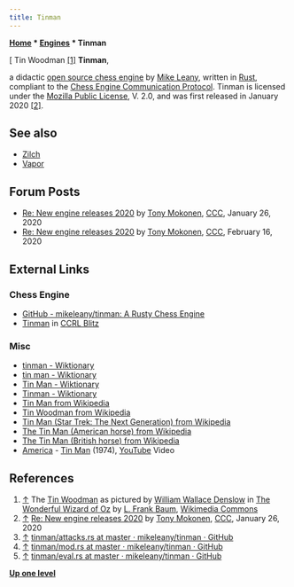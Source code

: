 ```yaml
---
title: Tinman
---
```

**[Home](Home "Home") \* [Engines](Engines "Engines") \* Tinman**



[ Tin Woodman <a id="cite-note-1" href="#cite-ref-1">[1]</a>
**Tinman**,  

a didactic [open source chess engine](Category:Open_Source "Category:Open Source") by [Mike Leany](Mike_Leany "Mike Leany"), written in [Rust](Rust "Rust"), compliant to the [Chess Engine Communication Protocol](Chess_Engine_Communication_Protocol "Chess Engine Communication Protocol"). Tinman is licensed under the [Mozilla Public License](https://en.wikipedia.org/wiki/Mozilla_Public_License), V. 2.0, and was first released in January 2020 <a id="cite-note-2" href="#cite-ref-2">[2]</a>.



## See also


* [Zilch](Zilch "Zilch")
* [Vapor](Vapor "Vapor")


## Forum Posts


* [Re: New engine releases 2020](http://www.talkchess.com/forum3/viewtopic.php?f=2&t=72613&start=53) by [Tony Mokonen](index.php?title=Tony_Mokonen&action=edit&redlink=1 "Tony Mokonen (page does not exist)"), [CCC](CCC "CCC"), January 26, 2020
* [Re: New engine releases 2020](http://www.talkchess.com/forum3/viewtopic.php?f=2&t=72613&start=75) by [Tony Mokonen](index.php?title=Tony_Mokonen&action=edit&redlink=1 "Tony Mokonen (page does not exist)"), [CCC](CCC "CCC"), February 16, 2020


## External Links


### Chess Engine


* [GitHub - mikeleany/tinman: A Rusty Chess Engine](https://github.com/mikeleany/tinman)
* [Tinman](https://www.computerchess.org.uk/ccrl/404/cgi/compare_engines.cgi?family=Tinman&print=Rating+list&print=Results+table&print=LOS+table&print=Ponder+hit+table&print=Eval+difference+table&print=Comopp+gamenum+table&print=Overlap+table&print=Score+with+common+opponents) in [CCRL Blitz](CCRL "CCRL")


### Misc


* [tinman - Wiktionary](https://en.wiktionary.org/wiki/tinman)
* [tin man - Wiktionary](https://en.wiktionary.org/wiki/tin_man)
* [Tin Man - Wiktionary](https://en.wiktionary.org/wiki/Tin_Man)
* [Tinman - Wiktionary](https://en.wiktionary.org/wiki/Tinman)
* [Tin Man from Wikipedia](https://en.wikipedia.org/wiki/Tin_Man)
* [Tin Woodman from Wikipedia](https://en.wikipedia.org/wiki/Tin_Woodman)
* [Tin Man (Star Trek: The Next Generation) from Wikipedia](https://en.wikipedia.org/wiki/Tin_Man_(Star_Trek:_The_Next_Generation))
* [The Tin Man (American horse) from Wikipedia](https://en.wikipedia.org/wiki/The_Tin_Man_(American_horse))
* [The Tin Man (British horse) from Wikipedia](https://en.wikipedia.org/wiki/The_Tin_Man_(British_horse))
* [America](Category:America "Category:America") - [Tin Man](https://en.wikipedia.org/wiki/Tin_Man_(America_song)) (1974), [YouTube](https://en.wikipedia.org/wiki/YouTube) Video


 
## References


1. <a id="cite-ref-1" href="#cite-note-1">↑</a> The [Tin Woodman](https://en.wikipedia.org/wiki/Tin_Woodman) as pictured by [William Wallace Denslow](https://en.wikipedia.org/wiki/William_Wallace_Denslow) in [The Wonderful Wizard of Oz](https://en.wikipedia.org/wiki/The_Wonderful_Wizard_of_Oz) by [L. Frank Baum](https://en.wikipedia.org/wiki/L._Frank_Baum), [Wikimedia Commons](https://en.wikipedia.org/wiki/Wikimedia_Commons)
2. <a id="cite-ref-2" href="#cite-note-2">↑</a> [Re: New engine releases 2020](http://www.talkchess.com/forum3/viewtopic.php?f=2&t=72613&start=53) by [Tony Mokonen](index.php?title=Tony_Mokonen&action=edit&redlink=1 "Tony Mokonen (page does not exist)"), [CCC](CCC "CCC"), January 26, 2020
3. <a id="cite-ref-3" href="#cite-note-3">↑</a> [tinman/attacks.rs at master · mikeleany/tinman · GitHub](https://github.com/mikeleany/tinman/blob/master/src/chess/bitboard/attacks.rs)
4. <a id="cite-ref-4" href="#cite-note-4">↑</a> [tinman/mod.rs at master · mikeleany/tinman · GitHub](https://github.com/mikeleany/tinman/blob/master/src/engine/mod.rs)
5. <a id="cite-ref-5" href="#cite-note-5">↑</a> [tinman/eval.rs at master · mikeleany/tinman · GitHub](https://github.com/mikeleany/tinman/blob/master/src/engine/eval.rs)

**[Up one level](Engines "Engines")**







 
